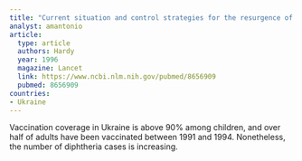 ```yaml
---
title: "Current situation and control strategies for the resurgence of diphtheria in newly independent states of the former Soviet Union"
analyst: amantonio
article:
  type: article
  authors: Hardy
  year: 1996
  magazine: Lancet
  link: https://www.ncbi.nlm.nih.gov/pubmed/8656909
  pubmed: 8656909
countries:
- Ukraine
---
```


Vaccination coverage in Ukraine is above 90% among children, and over half of adults have been vaccinated between 1991 and 1994. Nonetheless, the number of diphtheria cases is increasing. 
